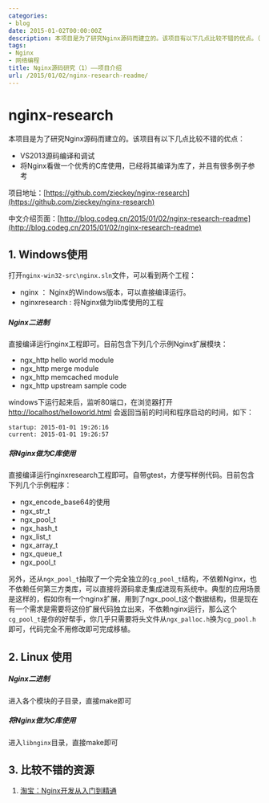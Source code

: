 ```yaml
---
categories:
- blog
date: 2015-01-02T00:00:00Z
description: 本项目是为了研究Nginx源码而建立的。该项目有以下几点比较不错的优点。（1）VS2013源码编译和调试  (2) 将Nginx看做一个优秀的C库使用，已经将其编译为库了，并且有很多例子参考
tags:
- Nginx
- 网络编程
title: Nginx源码研究（1）——项目介绍
url: /2015/01/02/nginx-research-readme/
---
```


nginx-research
==============

本项目是为了研究Nginx源码而建立的。该项目有以下几点比较不错的优点：

- VS2013源码编译和调试
- 将Nginx看做一个优秀的C库使用，已经将其编译为库了，并且有很多例子参考

项目地址：[https://github.com/zieckey/nginx-research](https://github.com/zieckey/nginx-research)

中文介绍页面：[http://blog.codeg.cn/2015/01/02/nginx-research-readme](http://blog.codeg.cn/2015/01/02/nginx-research-readme)

## 1. Windows使用

打开`nginx-win32-src\nginx.sln`文件，可以看到两个工程：

- nginx ： Nginx的Windows版本，可以直接编译运行。
- nginxresearch : 将Nginx做为lib库使用的工程

##### Nginx二进制

直接编译运行nginx工程即可。目前包含下列几个示例Nginx扩展模块：

- ngx_http hello world module
- ngx_http merge module
- ngx_http memcached module
- ngx_http upstream sample code

windows下运行起来后，监听80端口，在浏览器打开[http://localhost/helloworld.html](http://localhost/helloworld.html) 会返回当前的时间和程序启动的时间，如下：

	startup: 2015-01-01 19:26:16
	current: 2015-01-01 19:26:57

##### 将Nginx做为C库使用

直接编译运行nginxresearch工程即可。自带gtest，方便写样例代码。目前包含下列几个示例程序：

- ngx_encode_base64的使用
- ngx_str_t
- ngx_pool_t
- ngx_hash_t
- ngx_list_t
- ngx_array_t
- ngx_queue_t
- ngx_pool_t

另外，还从`ngx_pool_t`抽取了一个完全独立的`cg_pool_t`结构，不依赖Nginx，也不依赖任何第三方类库，可以直接将源码拿走集成进现有系统中。典型的应用场景是这样的，假如你有一个nginx扩展，用到了ngx_pool_t这个数据结构，但是现在有一个需求是需要将这份扩展代码独立出来，不依赖nginx运行，那么这个`cg_pool_t`是你的好帮手，你几乎只需要将头文件从`ngx_palloc.h`换为`cg_pool.h`即可，代码完全不用修改即可完成移植。

## 2. Linux 使用

##### Nginx二进制

进入各个模块的子目录，直接make即可

##### 将Nginx做为C库使用

进入`libnginx`目录，直接make即可


## 3. 比较不错的资源

1. [淘宝：Nginx开发从入门到精通](http://tengine.taobao.org/book/)